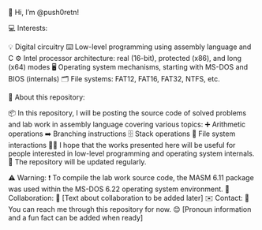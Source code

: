 👋 Hi, I’m @push0retn!

💻 Interests:

💡 Digital circuitry
⌨️ Low-level programming using assembly language and C
⚙️ Intel processor architecture: real (16-bit), protected (x86), and long (x64) modes
🖥️ Operating system mechanisms, starting with MS-DOS and BIOS (internals)
🗂️ File systems: FAT12, FAT16, FAT32, NTFS, etc.

🌱 About this repository:

📦 In this repository, I will be posting the source code of solved problems and lab work in assembly language covering various topics:
➕ Arithmetic operations
➡️ Branching instructions
🗄️ Stack operations
📁 File system interactions
👨‍💻 I hope that the works presented here will be useful for people interested in low-level programming and operating system internals.
📅 The repository will be updated regularly.

⚠️ Warning:
❗️ To compile the lab work source code, the MASM 6.11 package was used within the MS-DOS 6.22 operating system environment.
🤝 Collaboration:
💬 [Text about collaboration to be added later]
✉️ Contact:
📧 You can reach me through this repository for now.
😊 [Pronoun information and a fun fact can be added when ready]

<!---
push0retn/push0retn is a ✨ special ✨ repository because its `README.md` (this file) appears on your GitHub profile.
You can click the Preview link to take a look at your changes.
--->
